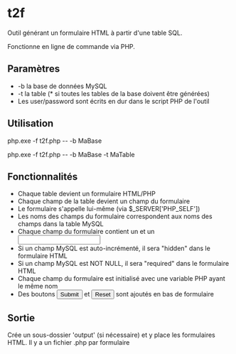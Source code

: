 # t2f
Outil générant un formulaire HTML à partir d'une table SQL. 

Fonctionne en ligne de commande via PHP.

## Paramètres

* -b la base de données MySQL
* -t la table (* si toutes les tables de la base doivent être générées)
* Les user/password sont écrits en dur dans le script PHP de l'outil

## Utilisation

php.exe -f t2f.php -- -b MaBase

php.exe -f t2f.php -- -b MaBase -t MaTable

## Fonctionnalités
* Chaque table devient un formulaire HTML/PHP
* Chaque champ de la table devient un champ du formulaire
* Le formulaire s'appelle lui-même (via $_SERVER['PHP_SELF'])
* Les noms des champs du formulaire correspondent aux noms des champs dans la table MySQL
* Chaque champ du formulaire contient un <label> et un <input type="text">
* Si un champ MySQL est auto-incrémenté, il sera "hidden" dans le formulaire HTML
* Si un champ MySQL est NOT NULL, il sera "required" dans le formulaire HTML
* Chaque champ du formulaire est initialisé avec une variable PHP ayant le même nom
* Des boutons <input type="submit"> et  <input type="reset"> sont ajoutés en bas de formulaire

## Sortie
Crée un sous-dossier 'output' (si nécessaire) et y place les formulaires HTML.
Il y a un fichier .php par formulaire 
